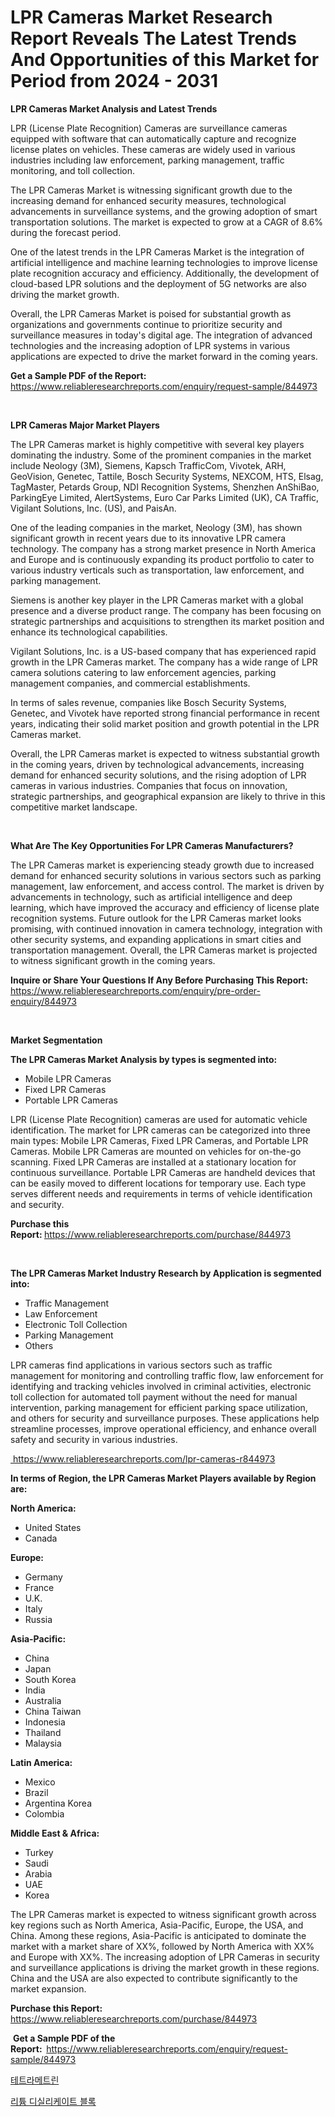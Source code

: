 <p><h1>LPR Cameras Market Research Report Reveals The Latest Trends And Opportunities of this Market for Period from 2024 - 2031</h1></p><p><strong>LPR Cameras Market Analysis and Latest Trends</strong></p>
<p><p>LPR (License Plate Recognition) Cameras are surveillance cameras equipped with software that can automatically capture and recognize license plates on vehicles. These cameras are widely used in various industries including law enforcement, parking management, traffic monitoring, and toll collection.</p><p>The LPR Cameras Market is witnessing significant growth due to the increasing demand for enhanced security measures, technological advancements in surveillance systems, and the growing adoption of smart transportation solutions. The market is expected to grow at a CAGR of 8.6% during the forecast period.</p><p>One of the latest trends in the LPR Cameras Market is the integration of artificial intelligence and machine learning technologies to improve license plate recognition accuracy and efficiency. Additionally, the development of cloud-based LPR solutions and the deployment of 5G networks are also driving the market growth.</p><p>Overall, the LPR Cameras Market is poised for substantial growth as organizations and governments continue to prioritize security and surveillance measures in today's digital age. The integration of advanced technologies and the increasing adoption of LPR systems in various applications are expected to drive the market forward in the coming years.</p></p>
<p><strong>Get a Sample PDF of the Report:&nbsp;</strong> <a href="https://www.reliableresearchreports.com/enquiry/request-sample/844973">https://www.reliableresearchreports.com/enquiry/request-sample/844973</a></p>
<p>&nbsp;</p>
<p><strong>LPR Cameras Major Market Players</strong></p>
<p><p>The LPR Cameras market is highly competitive with several key players dominating the industry. Some of the prominent companies in the market include Neology (3M), Siemens, Kapsch TrafficCom, Vivotek, ARH, GeoVision, Genetec, Tattile, Bosch Security Systems, NEXCOM, HTS, Elsag, TagMaster, Petards Group, NDI Recognition Systems, Shenzhen AnShiBao, ParkingEye Limited, AlertSystems, Euro Car Parks Limited (UK), CA Traffic, Vigilant Solutions, Inc. (US), and PaisAn.</p><p>One of the leading companies in the market, Neology (3M), has shown significant growth in recent years due to its innovative LPR camera technology. The company has a strong market presence in North America and Europe and is continuously expanding its product portfolio to cater to various industry verticals such as transportation, law enforcement, and parking management.</p><p>Siemens is another key player in the LPR Cameras market with a global presence and a diverse product range. The company has been focusing on strategic partnerships and acquisitions to strengthen its market position and enhance its technological capabilities.</p><p>Vigilant Solutions, Inc. is a US-based company that has experienced rapid growth in the LPR Cameras market. The company has a wide range of LPR camera solutions catering to law enforcement agencies, parking management companies, and commercial establishments.</p><p>In terms of sales revenue, companies like Bosch Security Systems, Genetec, and Vivotek have reported strong financial performance in recent years, indicating their solid market position and growth potential in the LPR Cameras market.</p><p>Overall, the LPR Cameras market is expected to witness substantial growth in the coming years, driven by technological advancements, increasing demand for enhanced security solutions, and the rising adoption of LPR cameras in various industries. Companies that focus on innovation, strategic partnerships, and geographical expansion are likely to thrive in this competitive market landscape.</p></p>
<p>&nbsp;</p>
<p><strong>What Are The Key Opportunities For LPR Cameras Manufacturers?</strong></p>
<p><p>The LPR Cameras market is experiencing steady growth due to increased demand for enhanced security solutions in various sectors such as parking management, law enforcement, and access control. The market is driven by advancements in technology, such as artificial intelligence and deep learning, which have improved the accuracy and efficiency of license plate recognition systems. Future outlook for the LPR Cameras market looks promising, with continued innovation in camera technology, integration with other security systems, and expanding applications in smart cities and transportation management. Overall, the LPR Cameras market is projected to witness significant growth in the coming years.</p></p>
<p><strong>Inquire or Share Your Questions If Any Before Purchasing This Report:</strong> <a href="https://www.reliableresearchreports.com/enquiry/pre-order-enquiry/844973">https://www.reliableresearchreports.com/enquiry/pre-order-enquiry/844973</a></p>
<p>&nbsp;</p>
<p><strong>Market Segmentation</strong></p>
<p><strong>The LPR Cameras Market Analysis by types is segmented into:</strong></p>
<p><ul><li>Mobile LPR Cameras</li><li>Fixed LPR Cameras</li><li>Portable LPR Cameras</li></ul></p>
<p><p>LPR (License Plate Recognition) cameras are used for automatic vehicle identification. The market for LPR cameras can be categorized into three main types: Mobile LPR Cameras, Fixed LPR Cameras, and Portable LPR Cameras. Mobile LPR Cameras are mounted on vehicles for on-the-go scanning. Fixed LPR Cameras are installed at a stationary location for continuous surveillance. Portable LPR Cameras are handheld devices that can be easily moved to different locations for temporary use. Each type serves different needs and requirements in terms of vehicle identification and security.</p></p>
<p><strong>Purchase this Report:&nbsp;</strong><a href="https://www.reliableresearchreports.com/purchase/844973">https://www.reliableresearchreports.com/purchase/844973</a></p>
<p>&nbsp;</p>
<p><strong>The LPR Cameras Market Industry Research by Application is segmented into:</strong></p>
<p><ul><li>Traffic Management</li><li>Law Enforcement</li><li>Electronic Toll Collection</li><li>Parking Management</li><li>Others</li></ul></p>
<p><p>LPR cameras find applications in various sectors such as traffic management for monitoring and controlling traffic flow, law enforcement for identifying and tracking vehicles involved in criminal activities, electronic toll collection for automated toll payment without the need for manual intervention, parking management for efficient parking space utilization, and others for security and surveillance purposes. These applications help streamline processes, improve operational efficiency, and enhance overall safety and security in various industries.</p></p>
<p><a href="https://www.reliableresearchreports.com/lpr-cameras-r844973">&nbsp;https://www.reliableresearchreports.com/lpr-cameras-r844973</a></p>
<p><strong>In terms of Region, the LPR Cameras Market Players available by Region are:</strong></p>
<p>
    <p> <strong> North America: </strong>
        <ul>
            <li>United States</li>
            <li>Canada</li>
        </ul>
        </p> 
    <p> <strong> Europe: </strong>
        <ul>
            <li>Germany</li>
            <li>France</li>
            <li>U.K.</li>
            <li>Italy</li>
            <li>Russia</li>
        </ul>
        </p> 
    <p> <strong> Asia-Pacific: </strong>
        <ul>
            <li>China</li>
            <li>Japan</li>
            <li>South Korea</li>
            <li>India</li>
            <li>Australia</li>
            <li>China Taiwan</li>
            <li>Indonesia</li>
            <li>Thailand</li>
            <li>Malaysia</li>
        </ul>
        </p> 
    <p> <strong> Latin America: </strong>
        <ul>
            <li>Mexico</li>
            <li>Brazil</li>
            <li>Argentina Korea</li>
            <li>Colombia</li>
        </ul>
        </p> 
    <p> <strong> Middle East & Africa: </strong>
        <ul>
            <li>Turkey</li>
            <li>Saudi</li>
            <li>Arabia</li>
            <li>UAE</li>
            <li>Korea</li>
        </ul>
    </p>
    </p>
<p><p>The LPR Cameras market is expected to witness significant growth across key regions such as North America, Asia-Pacific, Europe, the USA, and China. Among these regions, Asia-Pacific is anticipated to dominate the market with a market share of XX%, followed by North America with XX% and Europe with XX%. The increasing adoption of LPR Cameras in security and surveillance applications is driving the market growth in these regions. China and the USA are also expected to contribute significantly to the market expansion.</p></p>
<p><strong>Purchase this Report: </strong><a href="https://www.reliableresearchreports.com/purchase/844973">https://www.reliableresearchreports.com/purchase/844973</a></p>
<p>&nbsp;<strong>Get a Sample PDF of the Report:&nbsp;&nbsp;</strong><a href="https://www.reliableresearchreports.com/enquiry/request-sample/844973">https://www.reliableresearchreports.com/enquiry/request-sample/844973</a></p>
<p><strong></strong></p>
<p><p><a href="https://github.com/iansanftyord09878/Market-Research-Report-List-1/blob/main/217670426114.md">테트라메트린</a></p><p><a href="https://medium.com/@earnesteidenreichja/%EB%A6%AC%ED%8A%AC-%EB%94%94%EC%8B%A4%EB%A6%AC%EC%BC%80%EC%9D%B4%ED%8A%B8-%EB%B8%94%EB%A1%9D-%EC%8B%9C%EC%9E%A5-%EB%B6%84%EC%84%9D-%EC%97%B0%ED%8F%89%EA%B7%A0-%EC%84%B1%EC%9E%A5%EB%A5%A0-cagr-%EC%8B%9C%EC%9E%A5-%EC%84%B8%EB%B6%84%ED%99%94-%EB%B0%8F-%EA%B8%80%EB%A1%9C%EB%B2%8C-%EC%82%B0%EC%97%85-%EA%B0%9C%EC%9A%94-60972af35c29">리튬 디실리케이트 블록</a></p></p>